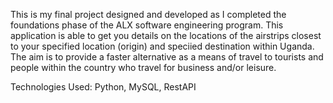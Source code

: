 This is my final project designed and developed as I completed the foundations phase of the ALX software engineering program.
This application is able to get you details on the locations of the airstrips closest to your specified location (origin) and speciied destination within Uganda.
The aim is to provide a faster alternative as a means of travel to tourists and people within the country who travel for business and/or leisure.

Technologies Used: 
Python, MySQL, RestAPI